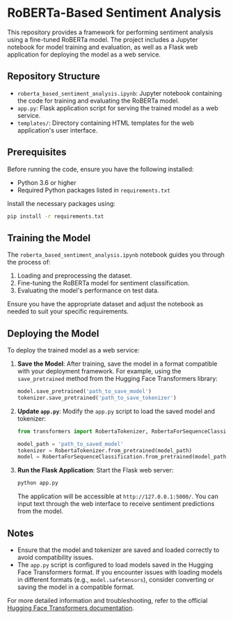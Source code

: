 # RoBERTa-Based Sentiment Analysis

This repository provides a framework for performing sentiment analysis using a fine-tuned RoBERTa model. The project includes a Jupyter notebook for model training and evaluation, as well as a Flask web application for deploying the model as a web service.

## Repository Structure

- `roberta_based_sentiment_analysis.ipynb`: Jupyter notebook containing the code for training and evaluating the RoBERTa model.
- `app.py`: Flask application script for serving the trained model as a web service.
- `templates/`: Directory containing HTML templates for the web application's user interface.

## Prerequisites

Before running the code, ensure you have the following installed:

- Python 3.6 or higher
- Required Python packages listed in `requirements.txt`

Install the necessary packages using:

```bash
pip install -r requirements.txt
```

## Training the Model

The `roberta_based_sentiment_analysis.ipynb` notebook guides you through the process of:

1. Loading and preprocessing the dataset.
2. Fine-tuning the RoBERTa model for sentiment classification.
3. Evaluating the model's performance on test data.

Ensure you have the appropriate dataset and adjust the notebook as needed to suit your specific requirements.

## Deploying the Model

To deploy the trained model as a web service:

1. **Save the Model**: After training, save the model in a format compatible with your deployment framework. For example, using the `save_pretrained` method from the Hugging Face Transformers library:

   ```python
   model.save_pretrained('path_to_save_model')
   tokenizer.save_pretrained('path_to_save_tokenizer')
   ```

2. **Update `app.py`**: Modify the `app.py` script to load the saved model and tokenizer:

   ```python
   from transformers import RobertaTokenizer, RobertaForSequenceClassification

   model_path = 'path_to_saved_model'
   tokenizer = RobertaTokenizer.from_pretrained(model_path)
   model = RobertaForSequenceClassification.from_pretrained(model_path)
   ```

3. **Run the Flask Application**: Start the Flask web server:

   ```bash
   python app.py
   ```

   The application will be accessible at `http://127.0.0.1:5000/`. You can input text through the web interface to receive sentiment predictions from the model.

## Notes

- Ensure that the model and tokenizer are saved and loaded correctly to avoid compatibility issues.
- The `app.py` script is configured to load models saved in the Hugging Face Transformers format. If you encounter issues with loading models in different formats (e.g., `model.safetensors`), consider converting or saving the model in a compatible format.

For more detailed information and troubleshooting, refer to the official [Hugging Face Transformers documentation](https://huggingface.co/transformers/). 
